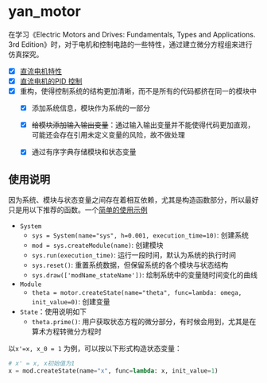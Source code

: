 # yan_motor
在学习《Electric Motors and Drives: Fundamentals, Types and Applications. 3rd Edition》时，对于电机和控制电路的一些特性，通过建立微分方程组来进行仿真探究。  

- [x] [直流电机特性](./dc_motor.ipynb)  
- [x] [直流电机的PID 控制](./dc_motor_pid.ipynb)  
- [x] 重构，使得控制系统的结构更加清晰，而不是所有的代码都挤在同一的模块中  
  - [x] 添加系统信息，模块作为系统的一部分  
  - [x] ~~给模块添加输入输出变量~~：通过输入输出变量并不能使得代码更加直观，可能还会存在引用未定义变量的风险，故不做处理  
  - [x] 通过有序字典存储模块和状态变量   


## 使用说明   
因为系统、模块与状态变量之间存在着相互依赖，尤其是构造函数部分，所以最好只是用以下推荐的函数。一个[简单的使用示例](./examples/test_new_system.ipynb)

- `System`  
  - `sys = System(name="sys", h=0.001, execution_time=10)`: 创建系统  
  - `mod = sys.createModule(name)`: 创建模块  
  - `sys.run(execution_time)`: 运行一段时间，默认为系统的执行时间    
  - `sys.reset()`: 重置系统数据，但保留系统的各个模块与状态结构    
  - `sys.draw(['modName_stateName'])`: 绘制系统中的变量随时间变化的曲线      
- `Module`
  - `theta = motor.createState(name="theta", func=lambda: omega, init_value=0)`: 创建变量    
- `State`：使用说明如下
  - `theta.prime()`: 用户获取状态方程的微分部分，有时候会用到，尤其是在算术方程转微分方程时

以`x'=x, x_0 = 1` 为例，可以按以下形式构造状态变量：  
```python  
# x' = x, x初始值为1
x = mod.createState(name="x", func=lambda: x, init_value=1)
```